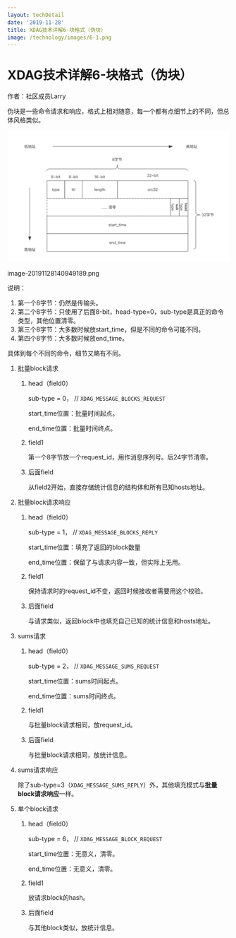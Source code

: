 ```yaml
---
layout: techDetail
date: '2019-11-28'
title: XDAG技术详解6-块格式（伪块）
image: /technology/images/6-1.png
---
```


# XDAG技术详解6-块格式（伪块）

作者：社区成员Larry

伪块是一些命令请求和响应，格式上相对随意，每一个都有点细节上的不同，但总体风格类似。

![6-1](..\images\6-1.png)

image-20191128140949189.png

说明：

1. 第一个8字节：仍然是传输头。
2. 第二个8字节：只使用了后面8-bit，head-type=0，sub-type是真正的命令类型，其他位置清零。
3. 第三个8字节：大多数时候放start_time，但是不同的命令可能不同。
4. 第四个8字节：大多数时候放end_time。

具体到每个不同的命令，细节又略有不同。

1. 批量block请求

   1. head（field0）

      sub-type = 0，     // `XDAG_MESSAGE_BLOCKS_REQUEST`

      start_time位置：批量时间起点。

      end_time位置：批量时间终点。

   2. field1

      第一个8字节放一个request_id，用作消息序列号。后24字节清零。

   3. 后面field

      从field2开始，直接存储统计信息的结构体和所有已知hosts地址。

2. 批量block请求响应

   1. head（field0）

      sub-type = 1，     // `XDAG_MESSAGE_BLOCKS_REPLY`

      start_time位置：填充了返回的block数量

      end_time位置：保留了与请求内容一致，但实际上无用。

   2. field1

      保持请求时的request_id不变，返回时候接收者需要用这个校验。

   3. 后面field

      与请求类似，返回block中也填充自己已知的统计信息和hosts地址。

3. sums请求

   1. head（field0）

      sub-type = 2，     // `XDAG_MESSAGE_SUMS_REQUEST`

      start_time位置：sums时间起点。

      end_time位置：sums时间终点。

   2. field1

      与批量block请求相同，放request_id。

   3. 后面field

      与批量block请求相同，放统计信息。

4. sums请求响应

   除了sub-type=3（`XDAG_MESSAGE_SUMS_REPLY`）外，其他填充模式与**批量block请求响应**一样。

5. 单个block请求

   1. head（field0）

      sub-type = 6，     // `XDAG_MESSAGE_BLOCK_REQUEST`

      start_time位置：无意义，清零。

      end_time位置：无意义，清零。

   2. field1

      放请求block的hash。

   3. 后面field

      与其他block类似，放统计信息。
